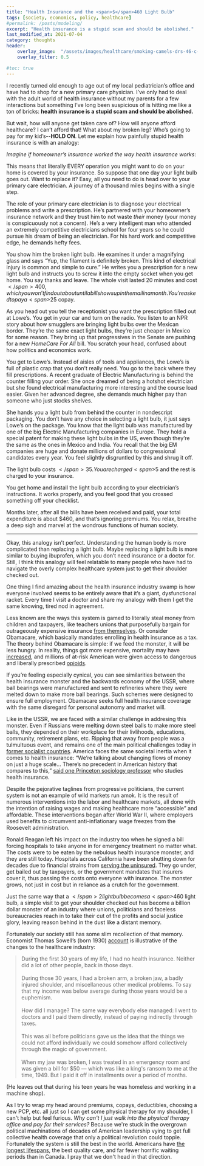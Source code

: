 ```yaml
---
title: "Health Insurance and the <span>$</span>460 Light Bulb"
tags: [society, economics, policy, healthcare]
#permalink: /posts/modeling/
excerpt: "Health insurance is a stupid scam and should be abolished."
last_modified_at: 2021-07-04
category: thoughts
header:
    overlay_image:  "/assets/images/healthcare/smoking-camels-drs-46-c-swscan00969.jpeg"
    overlay_filter: 0.5

#toc: true
---
```

<!-----
NEW: Check the "Suppress top comment" option to remove this info from the output.

Conversion time: 0.252 seconds.


Using this Markdown file:

1. Paste this output into your source file.
2. See the notes and action items below regarding this conversion run.
3. Check the rendered output (headings, lists, code blocks, tables) for proper
   formatting and use a linkchecker before you publish this page.

Conversion notes:

* Docs to Markdown version 1.0β30
* Sat Jul 03 2021 19:45:42 GMT-0700 (PDT)
* Source doc: health insurance
----->


I recently turned old enough to age out of my local pediatrician’s office and have had to shop for a new primary care physician. I’ve only had to deal with the adult world of health insurance without my parents for a few interactions but something I’ve long been suspicious of is hitting me like a ton of bricks: **health insurance is a stupid scam and should be abolished.**

But wait, how will anyone get taken care of? How will anyone afford healthcare? I can’t afford that! What about my broken leg? Who’s going to pay for my kid’s--**HOLD ON**. Let me explain how painfully stupid health insurance is with an analogy:

*Imagine if homeowner’s insurance worked the way health insurance works*:


This means that literally EVERY operation you might want to do on your home is covered by your insurance. So suppose that one day your light bulb goes out. Want to replace it? Easy, all you need to do is head over to your primary care electrician. A journey of a thousand miles begins with a single step.


The role of your primary care electrician is to diagnose your electrical problems and write a prescription. He’s partnered with your homeowner’s insurance network and they trust him to not waste _their_ money (your money is conspicuously not a concern). He’s a very intelligent man who attended an extremely competitive electricians school for four years so he could pursue his dream of being an electrician. For his hard work and competitive edge, he demands hefty fees.


You show him the broken light bulb. He examines it under a magnifying glass and says “Yup, the filament is definitely broken. This kind of electrical injury is common and simple to cure.” He writes you a prescription for a new light bulb and instructs you to screw it into the empty socket when you get home. You say thanks and leave. The whole visit lasted 20 minutes and cost <span>$</span>400, which you won’t find out about until a bill shows up in the mail in a month. You’re asked to pay a <span>$</span>25 copay.


As you head out you tell the receptionist you want the prescription filled out at Lowe’s. You get in your car and turn on the radio. You listen to an NPR story about how smugglers are bringing light bulbs over the Mexican border. They’re the same exact light bulbs, they’re just cheaper in Mexico for some reason. They bring up that progressives in the Senate are pushing for a new _HomeCare For All_ bill. You scratch your head, confused about how politics and economics work.


You get to Lowe’s. Instead of aisles of tools and appliances, the Lowe’s is full of plastic crap that you don’t really need. You go to the back where they fill prescriptions. A recent graduate of Electric Manufacturing is behind the counter filling your order. She once dreamed of being a hotshot electrician but she found electrical manufacturing more interesting and the course load easier. Given her advanced degree, she demands much higher pay than someone who just stocks shelves.


She hands you a light bulb from behind the counter in nondescript packaging. You don’t have any choice in selecting a light bulb, it just says Lowe’s on the package. You know that the light bulb was manufactured by one of the big Electric Manufacturing companies in Europe. They hold a special patent for making these light bulbs in the US, even though they’re the same as the ones in Mexico and India. You recall that the big EM companies are huge and donate millions of dollars to congressional candidates every year. You feel slightly disgruntled by this and shrug it off.


The light bulb costs <span>$</span>35. You are charged <span>$</span>5 and the rest is charged to your insurance.


You get home and install the light bulb according to your electrician’s instructions. It works properly, and you feel good that you crossed something off your checklist. 


Months later, after all the bills have been received and paid, your total expenditure is about <span>$</span>460, and that’s ignoring premiums. You relax, breathe a deep sigh and marvel at the wondrous functions of human society.

____________________________________________________

Okay, this analogy isn’t perfect. Understanding the human body is more complicated than replacing a light bulb. Maybe replacing a light bulb is more similar to buying ibuprofen, which you don’t need insurance or a doctor for. Still, I think this analogy will feel relatable to many people who have had to navigate the overly complex healthcare system just to get their shoulder checked out.

One thing I find amazing about the health insurance industry swamp is how everyone involved seems to be entirely aware that it’s a giant, dysfunctional racket. Every time I visit a doctor and share my analogy with them I get the same knowing, tired nod in agreement.

Less known are the ways this system is gamed to literally steal money from children and taxpayers, like teachers unions that purposefully bargain for outrageously expensive insurance [from themselves](https://www.mackinac.org/811). Or consider Obamacare, which basically mandates enrolling in health insurance as a tax. The theory behind Obamacare is simple: if we feed the monster, it will be less hungry. In reality, things got more expensive, mortality may have [increased](https://www.nationalreview.com/2017/02/obamacare-no-lives-saved/), and millions of at-risk American were given access to dangerous and liberally prescribed [opioids](https://fee.org/articles/did-obamacare-make-the-opioid-crisis-worse/).  

If you’re feeling especially cynical, you can see similarities between the health insurance monster and the backwards economy of the USSR, where ball bearings were manufactured and sent to refineries where they were melted down to make more ball bearings. Such schemes were designed to ensure full employment. Obamacare seeks full health insurance coverage with the same disregard for personal autonomy and market will.

Like in the USSR, we are faced with a similar challenge in addresing this monster. Even if Russians were melting down steel balls to make more steel balls, they depended on their workplace for their livlihoods, educations, community, retirement plans, etc. Ripping that away from people was a tulmultuous event, and remains one of the main political challenges today in [former socialist countries](https://www.express.co.uk/news/world/701026/russians-life-better-soviet-union-ussr-sixty-four-percent). America faces the same societal inertia when it comes to health insurance: “We’re talking about changing flows of money on just a huge scale… There’s no precedent in American history that compares to this,” [said one Princeton sociology professor](https://www.nytimes.com/2019/03/23/health/private-health-insurance-medicare-for-all-bernie-sanders.html) who studies health insurance.

Despite the pejorative taglines from progressive politicians, the current system is not an example of wild markets run amok. It is the result of numerous interventions into the labor and healthcare markets, all done with the intention of raising wages and making healthcare more “accessible” and affordable. These interventions began after World War II, where employers used benefits to circumvent anti-inflationary wage freezes from the Roosevelt administration. 

Ronald Reagan left his impact on the industry too when he signed a bill forcing hospitals to take anyone in for emergency treatment no matter what. The costs were to be eaten by the nebulous health insurance monster, and they are still today. Hospitals across California have been shutting down for decades due to financial strains from [serving the uninsured](https://www.latimes.com/archives/la-xpm-2004-sep-24-me-hospital24-story.html). They go under, get bailed out by taxpayers, or the government mandates that insurers cover it, thus passing the costs onto everyone with inurance. The monster grows, not just in cost but in reliance as a crutch for the government.

Just the same way that a <span>$</span>2 light bulb becomes a <span>$</span>460 light bulb, a simple visit to get your shoulder checked out has become a billion dollar monster of an industry where unions, politicians and faceless bureaucracies reach in to take their cut of the profits and social justice glory, leaving reason behind in the dust like a distant memory.

Fortunately our society still has some slim recollection of that memory. Economist Thomas Sowell’s (born 1930) [account](https://www.creators.com/read/thomas-sowell/09/07/no-health-care) is illustrative of the changes to the healthcare industry:


>During the first 30 years of my life, I had no health insurance. Neither did a lot of other people, back in those days.
<br><br>
During those 30 years, I had a broken arm, a broken jaw, a badly injured shoulder, and miscellaneous other medical problems. To say that my income was below average during those years would be a euphemism.
<br><br>
How did I manage? The same way everybody else managed: I went to doctors and I paid them directly, instead of paying indirectly through taxes.
<br><br>
This was all before politicians gave us the idea that the things we could not afford individually we could somehow afford collectively through the magic of government.
<br><br>
When my jaw was broken, I was treated in an emergency room and was given a bill for <span>$</span>50 — which was like a king's ransom to me at the time, 1949. But I paid it off in installments over a period of months.

(He leaves out that during his teen years he was homeless and working in a machine shop).

As I try to wrap my head around premiums, copays, deductibles, choosing a new PCP, etc. all just so I can get some physical therapy for my shoulder, I can't help but feel furious. *Why can't I just walk into the physical therapy office and pay for their services?* Because we're stuck in the overgrown political machinations of decades of American leadership vying to get full collective health coverage that only a political revolution could topple. Fortunately the system is still the best in the world. Americans have [the longest lifespans](https://www.forbes.com/sites/theapothecary/2011/11/23/the-myth-of-americans-poor-life-expectancy/?sh=197a2af52b98), the best quality care, and far fewer horrific waiting periods than in Canada. I pray that we don't head in that direction.